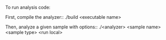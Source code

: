 

To run analysis code:<br />

First, compile the analyzer::
    ./build \<executable name\>

Then, analyze a given sample with options::
    ./\<analyzer\> \<sample name\> \<sample type\> \<run local\>
